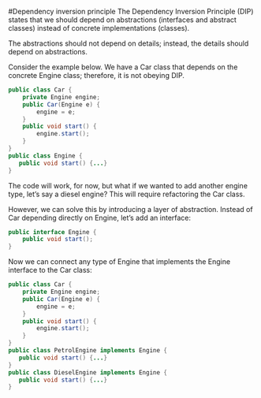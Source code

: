 #Dependency inversion principle
The Dependency Inversion Principle (DIP) states that we should depend on abstractions
(interfaces and abstract classes) instead of concrete implementations (classes). 

The abstractions should not depend on details; instead, the details should depend on abstractions.

Consider the example below. We have a Car class that depends on the concrete Engine class; therefore, it is not obeying DIP.

```java
public class Car {
    private Engine engine;
    public Car(Engine e) {
        engine = e;
    }
    public void start() {
        engine.start();
    }
}
public class Engine {
   public void start() {...}
}
```

The code will work, for now, but what if we wanted to add another engine type, let’s say a diesel engine? This will require refactoring the Car class.

However, we can solve this by introducing a layer of abstraction. Instead of Car depending directly on Engine, let’s add an interface:

```java
public interface Engine {
    public void start();
}
```

Now we can connect any type of Engine that implements the Engine interface to the Car class:

```java
public class Car {
    private Engine engine;
    public Car(Engine e) {
        engine = e;
    }
    public void start() {
        engine.start();
    }
}
public class PetrolEngine implements Engine {
   public void start() {...}
}
public class DieselEngine implements Engine {
   public void start() {...}
}
```